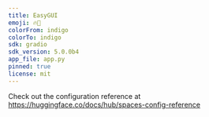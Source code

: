```yaml
---
title: EasyGUI
emoji: 🔥🚀
colorFrom: indigo
colorTo: indigo
sdk: gradio
sdk_version: 5.0.0b4
app_file: app.py
pinned: true
license: mit
---
```


Check out the configuration reference at https://huggingface.co/docs/hub/spaces-config-reference